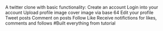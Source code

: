 A twitter clone with basic functionality:
Create an account
Login into your account
Upload profile image cover image via base 64
Edit your profile
Tweet posts
Comment on posts 
Follow 
Like
Receive notifictions for likes, comments and follows
#Built everything from tutorial 
